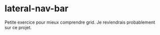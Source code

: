 # lateral-nav-bar

Petite exercice pour mieux comprendre grid. Je reviendrais probablement sur ce projet.
